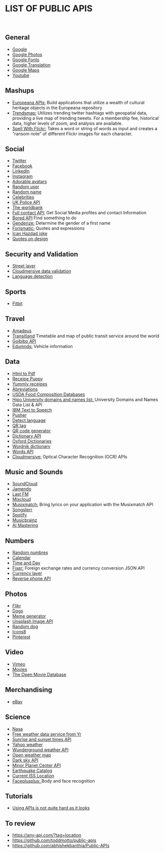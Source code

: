 # LIST OF PUBLIC APIS 

<br/>

## General
* [Google](https://developers.google.com/apis-explorer/#p/)
* [Google Photos](https://developers.google.com/photos/library/guides/overview)
* [Google Fonts](https://developers.google.com/fonts/?csw=1)
* [Google Translation](https://cloud.google.com/translate/docs/?csw=1)
* [Google Maps](https://developers.google.com/maps/documentation/geocoding/start?csw=1)
* [Youtube](https://developers.google.com/youtube/?csw=1#data_api)

## Mashups
* [Europeana APIs:](https://pro.europeana.eu/what-we-do/creative-industries) Build applications that utilize a wealth of cultural heritage objects in the Europeana repository 
* [Trendsmap:](https://www.trendsmap.com/) Utilizes trending twitter hashtags with geospatial data, providing a live map of trending tweets. For a membership fee, historical data, higher levels of zoom, and analysis are available.
* [Spell With Flickr:](http://metaatem.net/words/) Takes a word or string of words as input and creates a “ransom note” of different Flickr images for each character.


## Social
* [Twitter](https://developer.twitter.com/)
* [Facebook](https://developers.facebook.com/)
* [LinkedIn](https://www.linkedin.com/developers/)
* [Instagram](https://www.instagram.com/developer/)
* [Adorable avatars](http://avatars.adorable.io/#what)
* [Random user](https://randomuser.me/)
* [Random name](https://github.com/thm/uinames)
* [Celebrities](https://market.mashape.com/daxeel/celebinfo/)
* [UK Police API](https://data.police.uk/docs/)
* [The worldbank](https://datahelpdesk.worldbank.org/knowledgebase/topics/125589)
* [Full contact API:](https://docs.fullcontact.com/?python#webhooks) Get Social Media profiles and contact Information
* [Bored API](https://www.boredapi.com/) Find something to do
* [Genderize:](https://genderize.io/) Determine the gender of a first name
* [Forismatic:](http://forismatic.com/en/api/) Quotes and expressions
* [Ican Hazdad joke](https://icanhazdadjoke.com/api)
* [Quotes on design](https://quotesondesign.com/api-v4-0/)

## Security and Validation
* [Street layer](https://streetlayer.com/)
* [Cloudmersive data validation](https://cloudmersive.com/validate-api)
* [Language detection](https://languagelayer.com/)

## Sports
* [Fitbit](https://dev.fitbit.com/)

## Travel
* [Amadeus](https://sandbox.amadeus.com/)
* [Transitland](https://transit.land/documentation/datastore/api-endpoints.html) Timetable and map of public transit service around the world
* [Goibibo API](https://developer.goibibo.com/docs)
* [Edumnds:](http://edmundsapi-preprod.github.io/api-documentation/overview/) Vehicle information

## Data
* [Html to Pdf](https://pdflayer.com/)
* [Receipe Puppy](http://www.recipepuppy.com/about/api/)
* [Yummly receipes](https://developer.yummly.com/)
* [Abreviations](https://market.mashape.com/daxeel/abbreviations)
* [USDA Food Composition Databases](https://ndb.nal.usda.gov/ndb/doc/index)
* [Hipo University domains and names list: ](https://github.com/Hipo/university-domains-list) University Domains and Names Data List & API
* [IBM Text to Speech](https://console.bluemix.net/docs/services/text-to-speech/getting-started.html#gettingStarted)
* [Pusher](https://pusher.com/beams)
* [Detect language](https://detectlanguage.com/)
* [QR tag](https://www.qrtag.net/api/)
* [QR code generator](http://goqr.me/api/)
* [Dictionary API](https://dictionaryapi.com/)
* [Oxford Dictionaries](https://developer.oxforddictionaries.com/)
* [Wordnik dictionary](https://developer.wordnik.com/)
* [Words API](https://www.wordsapi.com/)
* [Cloudmersive:](https://account.cloudmersive.com/login) Optical Character Recognition (OCR) APIs

## Music and Sounds
* [SoundCloud](https://developers.soundcloud.com/)
* [Jamendo](https://developer.jamendo.com/v3.0)
* [Last FM](https://www.last.fm/api)
* [Mixcloud](https://www.mixcloud.com/developers/)
* [Musixmatch:](https://developer.musixmatch.com/) Bring lyrics on your application with the Musixmatch API
* [Songsterr](https://www.songsterr.com/a/wa/api/)
* [Spotify](https://developer.spotify.com/documentation/web-api/)
* [Musicbrainz](https://musicbrainz.org/doc/Development/XML_Web_Service/Version_2)
* [AI Mastering](https://aimastering.com/api_docs/)

## Numbers
* [Random numbres](http://numbersapi.com/#random/year)
* [Calendar](http://calapi.inadiutorium.cz/browse/general-en/2019/1)
* [Time and Day](https://www.timeanddate.com/services/api/)
* [Fixer:](https://fixer.io/) Foreign exchange rates and currency conversion JSON API
* [Currency layer](https://currencylayer.com/documentation)
* [Reverse phone API](https://pro.whitepages.com/developer/documentation/reverse-phone-api/)


## Photos
* [Flikr](https://www.flickr.com/services/api/)
* [Dogs](https://dog.ceo/dog-api/)
* [Meme generator](http://version1.api.memegenerator.net/#Images)
* [Unsplash Image API](https://unsplash.com/developers)
* [Random dog](https://random.dog)
* [Icons8](https://icons8.docs.apiary.io/#reference/0/meta)
* [Pinterest](https://developers.pinterest.com/)

## Video
* [Vimeo](https://developer.vimeo.com/)
* [Movies](https://www.themoviedb.org/documentation/api/discover)
* [The Open Movie Database](http://omdbapi.com/)

## Merchandising
* [eBay](https://developer.ebay.com/common/api/)

## Science
 * [Nasa](https://api.nasa.gov/index.html#getting-started)
 * [Free weather data service from Yr](https://hjelp.yr.no/hc/en-us/articles/360001940793-Free-weather-data-service-from-Yr)
 * [Sunrise and sunset times API](https://sunrise-sunset.org/api)
 * [Yahoo weather](https://developer.yahoo.com/weather/)
 * [Wunderground weather API](https://www.wunderground.com/weather/api/)
 * [Open weather map](https://openweathermap.org/api)
 * [Dark sky API](https://darksky.net/dev)
 * [Minor Planet Center API](http://www.asterank.com/mpc)
 * [Earthquake Catalog](https://earthquake.usgs.gov/fdsnws/event/1/)
 * [Current ISS Location](http://open-notify.org/Open-Notify-API/)
 * [Faceplusplus: ](https://www.faceplusplus.com/) Body and face recognition
 
## Tutorials
* [Using APIs is not quite hard as it looks](https://gigaom.com/2010/10/29/using-apis-not-quite-as-hard-as-it-looks/)

## To review
* https://any-api.com/?tag=location 
* https://github.com/toddmotto/public-apis 
* https://github.com/abhishekbanthia/Public-APIs

